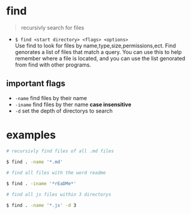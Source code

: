 # find
> recursivly search for files

* `$ find <start directory> <flags> <options>`  
Use find to look for files by name,type,size,permissions,ect. Find genorates a list of files that match a query. You can use this to help remember where a file is located, and you can use the list genorated from find with other programs.  

## important flags
* `-name` find files by their name
* `-iname` find files by ther name **case insensitive**
* `-d` set the depth of directorys to search

# examples
``` sh
# recursivly find files of all .md files
 
$ find . -name '*.md'
```

``` sh
# find all files with the word readme

$ find . -iname '*rEaDMe*'
```

``` sh
# find all js files within 3 directorys

$ find . -name '*.js' -d 3
```
